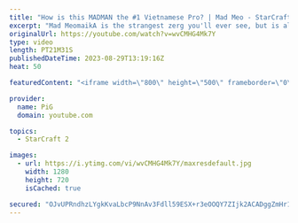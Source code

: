 ```yaml
---
title: "How is this MADMAN the #1 Vietnamese Pro? | Mad Meo - StarCraft 2"
excerpt: "Mad MeomaikA is the strangest zerg you'll ever see, but is also somehow Vietnam's #1 StarCraft 2 player! Lets take a dive into the filth that is Meo's devastating plays & insane army compositions. -- 🐷 Second Channel for Learning StarCraft 2: https://www.youtube.com/c/PiGRandom 🐷 Third Channel for"
originalUrl: https://youtube.com/watch?v=wvCMHG4Mk7Y
type: video
length: PT21M31S
publishedDateTime: 2023-08-29T13:19:16Z
heat: 50

featuredContent: "<iframe width=\"800\" height=\"500\" frameborder=\"0\" src=\"https://www.youtube.com/embed/wvCMHG4Mk7Y\" allow=\"accelerometer; autoplay; encrypted-media; gyroscope; picture-in-picture\" allowfullscreen></iframe>"

provider:
  name: PiG
  domain: youtube.com

topics:
  - StarCraft 2

images:
  - url: https://i.ytimg.com/vi/wvCMHG4Mk7Y/maxresdefault.jpg
    width: 1280
    height: 720
    isCached: true

secured: "OJvUPRndhzLYgkKvaLbcP9NnAv3Fdll59ESX+r3eOOQY7ZIjk2ACADggZmHr1X7mz1V/jOtxZ0XtyX4wdn7+EeDIQ7Mb30vmu5J5jwSBPRmHxjXnJqy00t5W5ZM/wXTyfOcD81JyPwRjAbtW7iTXdRPS8sEiqgUc+G+yEHvXiGG1lj4e1c2eW1dMuk335LdMxUAH0JKC49qi6ds+NjR16uClFA/NRDCHrqXWR5gR92NjZGd6Nrk6L+7dUO1VrCYf3YelLp50NUe4U+hCvuIVHAzggRXx7+G/qOKpATq7c1TnAvU6jrjUkBnySqbUziqxai6DhjKaMGsDlKRg9Z5VTvjOiG0XFJouxLmWfrayvEwsYIkYotL+F0Mvux8kgRDgFlnjJ4N40pGQp8ouDmuAl3znxPNRX2BGaQ928Cc5aK4=;c6viex0VN3H3M5lbTfx5YQ=="
---
```


